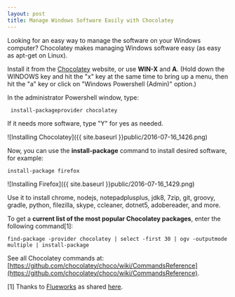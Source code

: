 ```yaml
---
layout: post
title: Manage Windows Software Easily with Chocolatey
---
```


Looking for an easy way to manage the software on your Windows computer?  Chocolatey makes managing Windows software easy (as easy as apt-get on Linux).

Install it from the [Chocolatey](https://chocolatey.org/) website, 
or use **WIN-X** and **A**. (Hold down the WINDOWS key and hit the "x" key at the same time to bring up a menu, 
then hit the "a" key or click on "Windows Powershell (Admin)" option.)

In the administrator Powershell window, type:

```
 install-packageprovider chocolatey
```

If it needs more software, type "Y" for yes as needed.

![Installing Chocolatey]({{ site.baseurl }}public/2016-07-16_1426.png)

Now, you can use the **install-package** command to install desired software, for example:

```
install-package firefox
```

![Installing Firefox]({{ site.baseurl }}public/2016-07-16_1429.png)

Use it to install chrome, nodejs, notepadplusplus, jdk8, 7zip, git, groovy, gradle, python, filezilla, skype, ccleaner, dotnet5, adobereader, and more. 

To get a **current list of the most popular Chocolatey packages**, enter the following command[1]:

```
find-package -provider chocolatey | select -first 30 | ogv -outputmode multiple | install-package
```

See all Chocolatey commands at: [https://github.com/chocolatey/choco/wiki/CommandsReference](https://github.com/chocolatey/choco/wiki/CommandsReference).
 
 [1] Thanks to [Flueworks](https://www.reddit.com/user/Flueworks) as shared [here](https://www.reddit.com/r/AskReddit/comments/4t467w/what_is_the_first_thing_you_install_on_a_new/d5eo6i3).
